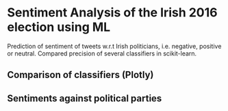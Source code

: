 # Sentiment Analysis of the Irish 2016 election using ML

Prediction of sentiment of tweets w.r.t Irish politicians, i.e. negative, positive or neutral. Compared precision of several classifiers in scikit-learn.   

## Comparison of classifiers (Plotly)


## Sentiments against political parties 
